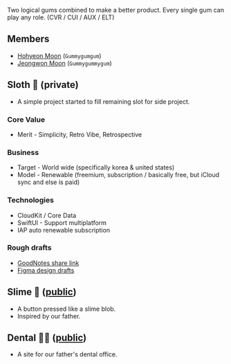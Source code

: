Two logical gums combined to make a better product. Every single gum can play any role. (CVR / CUI / AUX / ELT)

## Members

- [Hohyeon Moon](https://www.hohyeonmoon.com) (`Gummygumgum`)
- [Jeongwon Moon](https://lookdeceline.github.io) (`Gummygummygum`)

## Sloth 🦥 (private)

- A simple project started to fill remaining slot for side project.

### Core Value

- Merit - Simplicity, Retro Vibe, Retrospective

### Business

- Target - World wide (specifically korea & united states)
- Model - Renewable (freemium, subscription / basically free, but iCloud sync and else is paid)

### Technologies

- CloudKit / Core Data
- SwiftUI - Support multiplatform 
- IAP auto renewable subscription

### Rough drafts

- [GoodNotes share link](https://goodnotes.com/shares/#aHR0cHM6Ly93d3cuaWNsb3VkLmNvbS9zaGFyZS8wMGVUMDVTdzhvTTR0OGVsT2h1YUFXX2lBI1Nsb3Ro)
- [Figma design drafts](https://www.figma.com/file/AxObOmaOfEpJ95n6sVcUqH)

## Slime 🫠 ([public](https://github.com/jigom/slime))

- A button pressed like a slime blob.
- Inspired by our father.

## Dental 👨‍⚕️ ([public](https://github.com/jigom/dental))

- A site for our father's dental office.
